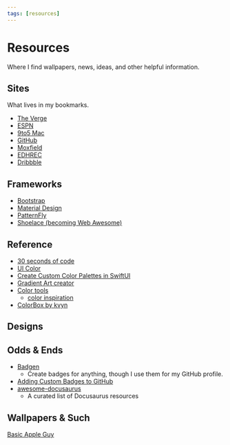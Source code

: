 ```yaml
---
tags: [resources]
---
```


# Resources

Where I find wallpapers, news, ideas, and other helpful information.

## Sites

What lives in my bookmarks.

- [The Verge](https://www.theverge.com)
- [ESPN](https://www.espn.com)
- [9to5 Mac](https://www.9to5mac.com)
- [GitHub](https://www.github.com)
- [Moxfield](https://www.moxfield.com/)
- [EDHREC](https://www.edhrec.com/)
- [Dribbble](https://www.dribbble.com)

## Frameworks

- [Bootstrap](https://www.getbootstrap.com "External link")
- [Material Design](https://m3.material.io/ "External link")
- [PatternFly](https://www.patternfly.org "External link")
- [Shoelace (becoming Web Awesome)](https://shoelace.style/ "External link")

## Reference

- [30 seconds of code](https://www.30secondsofcode.org "External link")
- [UI Color](https://www.uicolor.io/ "External link")
- [Create Custom Color Palettes in SwiftUI](https://betterprogramming.pub/create-custom-color-palettes-in-swiftui-f6f0abe7c828 "External link")
- [Gradient Art creator](https://gra.dient.art/ "External link")
- [Color tools](https://www.toools.design/ "External link")
  - [color inspiration](https://www.toools.design/color-inspiration-and-combination-tools "External link")
- [ColorBox by kvyn](https://colorbox.io/ "External link")

## Designs

## Odds &amp; Ends

- [Badgen](https://badgen.net/ "External link")
  - Create badges for anything, though I use them for my GitHub profile.
- [Adding Custom Badges to GitHub](https://css-tricks.com/adding-custom-github-badges-to-your-repo/ "External link")
- [awesome-docusaurus](https://github.com/webbertakken/awesome-docusaurus "External link")
  - A curated list of Docusaurus resources

## Wallpapers &amp; Such

[Basic Apple Guy](https://basicappleguy.com "External link")
